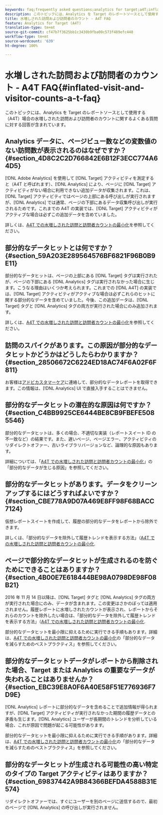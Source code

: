 ```yaml
---
keywords: faq;frequently asked questions;analytics for target;a4T;inflated;visit;visitor;partial hit;orphaned;orphan;partial-hit
description: このトピックには、Analytics を Target のレポートソースとして使用する（A4T）場合の水増しされた訪問および訪問者のカウントに関するよくある質問に対する回答が含まれています。
title: 水増しされた訪問および訪問者のカウント - A4T FAQ
feature: Analytics for Target (A4T)
translation-type: tm+mt
source-git-commit: cf47b7f3625bb1c3430b9fba00c573f489efc448
workflow-type: tm+mt
source-wordcount: '639'
ht-degree: 100%

---
```



# 水増しされた訪問および訪問者のカウント - A4T FAQ{#inflated-visit-and-visitor-counts-a-t-faq}

このトピックには、Analytics を Target のレポートソースとして使用する（A4T）場合の水増しされた訪問および訪問者のカウントに関するよくある質問に対する回答が含まれています。

## Analytics データに、ページビュー数などの変数値のない訪問数が表示されるのはなぜですか？{#section_4D8C2C2D766842E6B12F3ECC774A64D5}

[!DNL Adobe Analytics] を使用して [!DNL Target] アクティビティを測定すると（A4T と呼ばれます）、[!DNL Analytics] により、ページに [!DNL Target] アクティビティがない場合に利用できない追加データが収集されます。これは、[!DNL Target] アクティビティではページの上部にある呼び出しが実行されますが、[!DNL Analytics] では通常、ページの下部にあるデータ収集呼び出しが実行されるためです。これまでの A4T の実装では、[!DNL Target] アクティビティがアクティブな場合は必ずこの追加データを含めていました。

詳しくは、[A4T での水増しされた訪問と訪問者カウントの最小化](/help/c-integrating-target-with-mac/a4t/c-a4t-troubleshooting/minimizing-inflated-visit-and-visitor-counts-a4t.md#concept_A515C2DE126E44B6AD97754C2C6D5235)を参照してください。

## 部分的なデータヒットとは何ですか？{#section_59A203E289564576BF6821F96B0B9E11}

部分的なデータヒットは、ページの上部にある [!DNL Target] タグは実行されたが、ページの下部にある [!DNL Analytics] タグは実行されなかった場合に生じます。こうなる理由はいくつか考えられます。これまでの [!DNL A4T] の実装では、[!DNL Target] アクティビティがアクティブな場合は必ずこれらのヒットに関する部分的なデータを含めていました。今後、この追加データは、[!DNL Target] タグと [!DNL Analytics] タグの両方が実行された場合にのみ追加されます。

詳しくは、[A4T での水増しされた訪問と訪問者カウントの最小化](/help/c-integrating-target-with-mac/a4t/c-a4t-troubleshooting/minimizing-inflated-visit-and-visitor-counts-a4t.md#concept_A515C2DE126E44B6AD97754C2C6D5235)を参照してください。

## 訪問のスパイクがあります。この原因が部分的なデータヒットかどうかはどうしたらわかりますか？ {#section_28506672C6224ED18AC74F6A02F6F811}

お客様は[アドビカスタマーケア](/help/cmp-resources-and-contact-information.md#reference_ACA3391A00EF467B87930A450050077C)に連絡して、部分的なデータレポートを取得できます。この情報は、[!DNL Analytics] UI で直接入手することはできません。

## 部分的なデータヒットの潜在的な原因は何ですか？{#section_C4BB9925CE6444BE8CB9FBEFE5085546}

部分的なデータヒットは、多くの場合、不適切な実装（レポートスイート ID の不一致など）の結果です。また、遅いページ、ページエラー、アクティビティのリダイレクトオファー、古いライブラリバージョンなど、論理的な原因もあります。

詳細については、「[A4T での水増しされた訪問と訪問者カウントの最小化](/help/c-integrating-target-with-mac/a4t/c-a4t-troubleshooting/minimizing-inflated-visit-and-visitor-counts-a4t.md#concept_A515C2DE126E44B6AD97754C2C6D5235)」の「部分的なデータが生じる原因」を参照してください。

## 部分的なデータヒットがあります。データをクリーンアップするにはどうすればよいですか？  {#section_CBE778A9D07A469E8FF98F68BACC7124}

仮想レポートスイートを作成して、履歴の部分的なデータをレポートから除外できます。

詳しくは、「部分的なデータを除外して履歴トレンドを表示する方法」（[A4T での水増しされた訪問と訪問者カウントの最小化](/help/c-integrating-target-with-mac/a4t/c-a4t-troubleshooting/minimizing-inflated-visit-and-visitor-counts-a4t.md#concept_A515C2DE126E44B6AD97754C2C6D5235).

## ページで部分的なデータヒットが生成されるのを防ぐためにできることはありますか？{#section_4B00E7E618444BE98A0798DE98F08B21}

2016 年 11 月 14 日以降は、[!DNL Target] タグと [!DNL Analytics] タグの両方が実行された場合にのみ、データが含まれます。この変更はさかのぼっては適用されません。履歴レポートに水増しされたカウントが表示され、レポートからそれらのカウントを除外したい場合は、「部分的なデータを除外して履歴トレンドを表示する方法」（[A4T での水増しされた訪問と訪問者カウントの最小化](/help/c-integrating-target-with-mac/a4t/c-a4t-troubleshooting/minimizing-inflated-visit-and-visitor-counts-a4t.md#concept_A515C2DE126E44B6AD97754C2C6D5235).

部分的なデータヒットを最小限に抑えるために実行できる手順もあります。詳細は、[A4T での水増しされた訪問と訪問者カウントの最小化](/help/c-integrating-target-with-mac/a4t/c-a4t-troubleshooting/minimizing-inflated-visit-and-visitor-counts-a4t.md#concept_A515C2DE126E44B6AD97754C2C6D5235)の「部分的なデータを減らすためのベストプラクティス」を参照してください。

## 部分的なデータヒットデータがレポートから削除された場合、Target または Analytics の重要なデータが失われることはありませんか？{#section_EBC39E8A0F6A40E58F51E776936F7D9E}

[!DNL Analytics] レポートに部分的なデータを含めることで追加情報が得られますが、[!DNL Target] アクティビティが実行されなかった期間の履歴データとの矛盾も生じます。[!DNL Analytics] ユーザーが長期間のトレンドを分析している場合、これが原因で問題が起こる可能性があります。

部分的なデータヒットを最小限に抑えるために実行できる手順があります。詳細は、[A4T での水増しされた訪問と訪問者カウントの最小化](/help/c-integrating-target-with-mac/a4t/c-a4t-troubleshooting/minimizing-inflated-visit-and-visitor-counts-a4t.md#concept_A515C2DE126E44B6AD97754C2C6D5235)の「部分的なデータを減らすためのベストプラクティス」を参照してください。

## 部分的なデータヒットが生成される可能性の高い特定のタイプの Target アクティビティはありますか？{#section_69837442A9B84366BEFDA4588B31E574}

リダイレクトオファーでは、すぐにユーザーを別のページに送信するので、最初のページで [!DNL Analytics] の呼び出しが実行されません。
